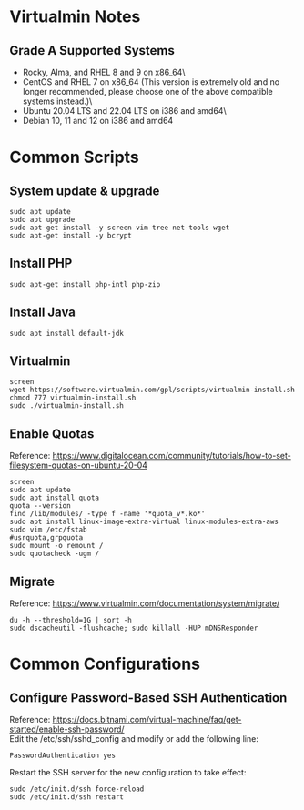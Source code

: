 # Virtualmin Notes
## Grade A Supported Systems
- Rocky, Alma, and RHEL 8 and 9 on x86_64\
- CentOS and RHEL 7 on x86_64 (This version is extremely old and no longer recommended, please choose one of the above compatible systems instead.)\
- Ubuntu 20.04 LTS and 22.04 LTS on i386 and amd64\
- Debian 10, 11 and 12 on i386 and amd64

# Common Scripts
## System update & upgrade
```shell
sudo apt update
sudo apt upgrade
sudo apt-get install -y screen vim tree net-tools wget
sudo apt-get install -y bcrypt
```

## Install PHP
```shell
sudo apt-get install php-intl php-zip
```

## Install Java
```shell
sudo apt install default-jdk
```

## Virtualmin
```shell
screen
wget https://software.virtualmin.com/gpl/scripts/virtualmin-install.sh
chmod 777 virtualmin-install.sh
sudo ./virtualmin-install.sh
```

## Enable Quotas
Reference: https://www.digitalocean.com/community/tutorials/how-to-set-filesystem-quotas-on-ubuntu-20-04
```shell
screen
sudo apt update
sudo apt install quota
quota --version
find /lib/modules/ -type f -name '*quota_v*.ko*'
sudo apt install linux-image-extra-virtual linux-modules-extra-aws
sudo vim /etc/fstab
#usrquota,grpquota
sudo mount -o remount /
sudo quotacheck -ugm /
```

## Migrate
Reference: https://www.virtualmin.com/documentation/system/migrate/
```shell
du -h --threshold=1G | sort -h
sudo dscacheutil -flushcache; sudo killall -HUP mDNSResponder
```


# Common Configurations
## Configure Password-Based SSH Authentication
Reference: https://docs.bitnami.com/virtual-machine/faq/get-started/enable-ssh-password/ \
Edit the /etc/ssh/sshd_config and modify or add the following line:
```shell
PasswordAuthentication yes
```
Restart the SSH server for the new configuration to take effect:
```shell
sudo /etc/init.d/ssh force-reload
sudo /etc/init.d/ssh restart
```
